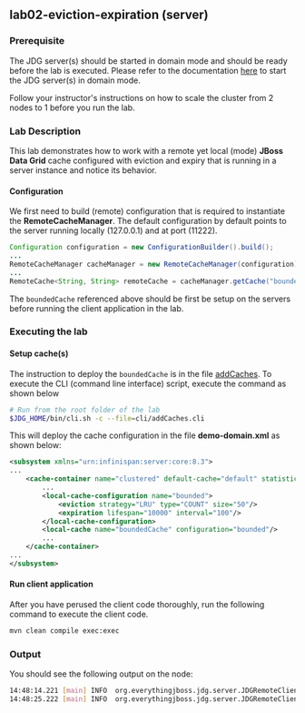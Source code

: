 ## lab02-eviction-expiration (server)

### Prerequisite

The JDG server(s) should be started in domain mode and should be ready before the lab is executed. Please refer to the documentation [here](../../README.md) to start the JDG server(s) in domain mode.

Follow your instructor's instructions on how to scale the cluster from 2 nodes to 1 before you run the lab.

### Lab Description

This lab demonstrates how to work with a remote yet local (mode) **JBoss Data Grid** cache configured with eviction and expiry that is running in a server instance and notice its behavior. 

#### Configuration
We first need to build (remote) configuration that is required to instantiate the **RemoteCacheManager**. The default configuration by default points to the server running locally (127.0.0.1) and at port (11222). 

```java
Configuration configuration = new ConfigurationBuilder().build();
...
RemoteCacheManager cacheManager = new RemoteCacheManager(configuration);
...
RemoteCache<String, String> remoteCache = cacheManager.getCache("boundedCache");
```
The `boundedCache` referenced above should be first be setup on the servers before running the client application in the lab. 

### Executing the lab

#### Setup cache(s)

The instruction to deploy the `boundedCache` is in the file [addCaches](cli/addCaches.cli). To execute the CLI (command line interface) script, execute the command as shown below

```sh 
# Run from the root folder of the lab
$JDG_HOME/bin/cli.sh -c --file=cli/addCaches.cli
```

This will deploy the cache configuration in the file **demo-domain.xml** as shown below:

```xml
<subsystem xmlns="urn:infinispan:server:core:8.3">
...
    <cache-container name="clustered" default-cache="default" statistics="true">
        ...
        <local-cache-configuration name="bounded">
            <eviction strategy="LRU" type="COUNT" size="50"/>
            <expiration lifespan="10000" interval="100"/>
        </local-cache-configuration>
        <local-cache name="boundedCache" configuration="bounded"/>
        ...
    </cache-container>
...
</subsystem>
```

#### Run client application

After you have perused the client code thoroughly, run the following command to execute the client code.

```sh 
mvn clean compile exec:exec
```

### Output

You should see the following output on the node:

```sh
14:48:14.221 [main] INFO  org.everythingjboss.jdg.server.JDGRemoteClientConsoleApp - The size of the cache before expiration is : 50
14:48:25.222 [main] INFO  org.everythingjboss.jdg.server.JDGRemoteClientConsoleApp - The size of the cache after expiration is : 0
```
